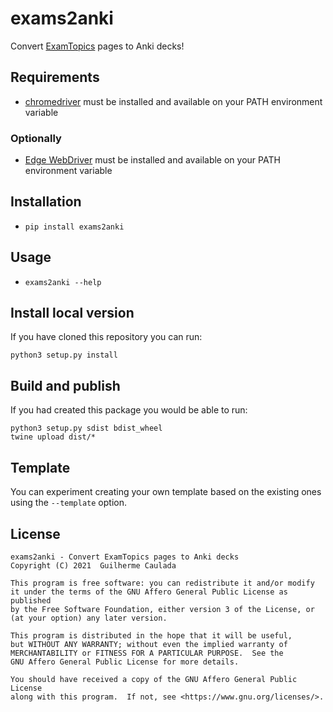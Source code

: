 # exams2anki

Convert [ExamTopics](https://www.examtopics.com/exams/) pages to Anki decks!

## Requirements

- [chromedriver](https://chromedriver.chromium.org/) must be installed and available on your PATH environment variable

### Optionally
- [Edge WebDriver](https://developer.microsoft.com/en-us/microsoft-edge/tools/webdriver/) must be installed and available on your PATH environment variable

## Installation

- `pip install exams2anki`

## Usage

- `exams2anki --help`

## Install local version

If you have cloned this repository you can run:

```
python3 setup.py install
```

## Build and publish

If you had created this package you would be able to run:

```
python3 setup.py sdist bdist_wheel
twine upload dist/*
```

## Template

You can experiment creating your own template based on the existing ones using the `--template` option.

## License

```
exams2anki - Convert ExamTopics pages to Anki decks
Copyright (C) 2021  Guilherme Caulada

This program is free software: you can redistribute it and/or modify
it under the terms of the GNU Affero General Public License as published
by the Free Software Foundation, either version 3 of the License, or
(at your option) any later version.

This program is distributed in the hope that it will be useful,
but WITHOUT ANY WARRANTY; without even the implied warranty of
MERCHANTABILITY or FITNESS FOR A PARTICULAR PURPOSE.  See the
GNU Affero General Public License for more details.

You should have received a copy of the GNU Affero General Public License
along with this program.  If not, see <https://www.gnu.org/licenses/>.
```
